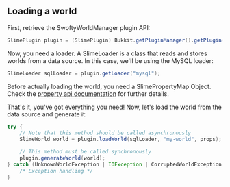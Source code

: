 ## Loading a world

First, retrieve the SwoftyWorldManager plugin API:
```java
SlimePlugin plugin = (SlimePlugin) Bukkit.getPluginManager().getPlugin("SwoftyWorldManager");
```
Now, you need a loader. A SlimeLoader is a class that reads and stores worlds from a data source. In this case, we'll be using the MySQL loader:
```java
SlimeLoader sqlLoader = plugin.getLoader("mysql");
```

Before actually loading the world, you need a SlimePropertyMap Object. Check the [property api documentation](properties.md) for further details.

That's it, you've got everything you need! Now, let's load the world from the data source and generate it:
```java
try {
    // Note that this method should be called asynchronously
    SlimeWorld world = plugin.loadWorld(sqlLoader, "my-world", props);

    // This method must be called synchronously
    plugin.generateWorld(world);
} catch (UnknownWorldException | IOException | CorruptedWorldException | NewerFormatException | WorldInUseException | UnsupportedWorldException ex) {
    /* Exception handling */
}
```
